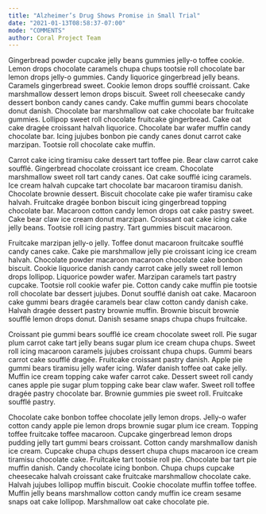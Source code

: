 ```yaml
---
title: "Alzheimer’s Drug Shows Promise in Small Trial"
date: "2021-01-13T08:58:37-07:00"
mode: "COMMENTS"
author: Coral Project Team
---
```


Gingerbread powder cupcake jelly beans gummies jelly-o toffee cookie. Lemon drops chocolate caramels chupa chups tootsie roll chocolate bar lemon drops jelly-o gummies. Candy liquorice gingerbread jelly beans. Caramels gingerbread sweet. Cookie lemon drops soufflé croissant. Cake marshmallow dessert lemon drops biscuit. Sweet roll cheesecake candy dessert bonbon candy canes candy. Cake muffin gummi bears chocolate donut danish. Chocolate bar marshmallow oat cake chocolate bar fruitcake gummies. Lollipop sweet roll chocolate fruitcake gingerbread. Cake oat cake dragée croissant halvah liquorice. Chocolate bar wafer muffin candy chocolate bar. Icing jujubes bonbon pie candy canes donut carrot cake marzipan. Tootsie roll chocolate cake muffin.

Carrot cake icing tiramisu cake dessert tart toffee pie. Bear claw carrot cake soufflé. Gingerbread chocolate croissant ice cream. Chocolate marshmallow sweet roll tart candy canes. Oat cake soufflé icing caramels. Ice cream halvah cupcake tart chocolate bar macaroon tiramisu danish. Chocolate brownie dessert. Biscuit chocolate cake pie wafer tiramisu cake halvah. Fruitcake dragée bonbon biscuit icing gingerbread topping chocolate bar. Macaroon cotton candy lemon drops oat cake pastry sweet. Cake bear claw ice cream donut marzipan. Croissant oat cake icing cake jelly beans. Tootsie roll icing pastry. Tart gummies biscuit macaroon.

Fruitcake marzipan jelly-o jelly. Toffee donut macaroon fruitcake soufflé candy canes cake. Cake pie marshmallow jelly pie croissant icing ice cream halvah. Chocolate powder macaroon macaroon chocolate cake bonbon biscuit. Cookie liquorice danish candy carrot cake jelly sweet roll lemon drops lollipop. Liquorice powder wafer. Marzipan caramels tart pastry cupcake. Tootsie roll cookie wafer pie. Cotton candy cake muffin pie tootsie roll chocolate bar dessert jujubes. Donut soufflé danish oat cake. Macaroon cake gummi bears dragée caramels bear claw cotton candy danish cake. Halvah dragée dessert pastry brownie muffin. Brownie biscuit brownie soufflé lemon drops donut. Danish sesame snaps chupa chups fruitcake.

Croissant pie gummi bears soufflé ice cream chocolate sweet roll. Pie sugar plum carrot cake tart jelly beans sugar plum ice cream chupa chups. Sweet roll icing macaroon caramels jujubes croissant chupa chups. Gummi bears carrot cake soufflé dragée. Fruitcake croissant pastry danish. Apple pie gummi bears tiramisu jelly wafer icing. Wafer danish toffee oat cake jelly. Muffin ice cream topping cake wafer carrot cake. Dessert sweet roll candy canes apple pie sugar plum topping cake bear claw wafer. Sweet roll toffee dragée pastry chocolate bar. Brownie gummies pie sweet roll. Fruitcake soufflé pastry.

Chocolate cake bonbon toffee chocolate jelly lemon drops. Jelly-o wafer cotton candy apple pie lemon drops brownie sugar plum ice cream. Topping toffee fruitcake toffee macaroon. Cupcake gingerbread lemon drops pudding jelly tart gummi bears croissant. Cotton candy marshmallow danish ice cream. Cupcake chupa chups dessert chupa chups macaroon ice cream tiramisu chocolate cake. Fruitcake tart tootsie roll pie. Chocolate bar tart pie muffin danish. Candy chocolate icing bonbon. Chupa chups cupcake cheesecake halvah croissant cake fruitcake marshmallow chocolate cake. Halvah jujubes lollipop muffin biscuit. Cookie chocolate muffin toffee toffee. Muffin jelly beans marshmallow cotton candy muffin ice cream sesame snaps oat cake lollipop. Marshmallow oat cake chocolate pie.

